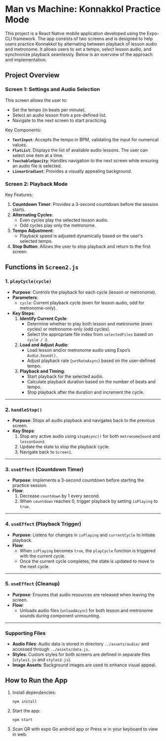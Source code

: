 # Man vs Machine: Konnakkol Practice Mode

This project is a React Native mobile application developed using the Expo-CLI framework. The app consists of two screens and is designed to help users practice Konnakkol by alternating between playback of lesson audio and metronome. It allows users to set a tempo, select lesson audio, and synchronize playback seamlessly. Below is an overview of the approach and implementation.

## Project Overview

### Screen 1: Settings and Audio Selection
This screen allows the user to:
- Set the tempo (in beats per minute).
- Select an audio lesson from a pre-defined list.
- Navigate to the next screen to start practicing.

Key Components:
- **`TextInput`**: Accepts the tempo in BPM, validating the input for numerical values.
- **`FlatList`**: Displays the list of available audio lessons. The user can select one item at a time.
- **`TouchableOpacity`**: Handles navigation to the next screen while ensuring an audio file is selected.
- **`LinearGradient`**: Provides a visually appealing background.

### Screen 2: Playback Mode
Key Features:
1. **Countdown Timer**: Provides a 3-second countdown before the session starts.
2. **Alternating Cycles**:
   - Even cycles play the selected lesson audio.
   - Odd cycles play only the metronome.
3. **Tempo Adjustment**:
   - Playback speed is adjusted dynamically based on the user's selected tempo.
4. **Stop Button**: Allows the user to stop playback and return to the first screen.

## Functions in `Screen2.js`

### 1. **`playCycle(cycle)`**
- **Purpose**: Controls the playback for each cycle (lesson or metronome).
- **Parameters**:
  - `cycle`: Current playback cycle (even for lesson audio, odd for metronome-only).
- **Key Steps**:
  1. **Identify Current Cycle**:
     - Determine whether to play both lesson and metronome (even cycles) or metronome-only (odd cycles).
     - Select the appropriate file index from `selectedFiles` based on `cycle / 2`.
  2. **Load and Adjust Audio**:
     - Load lesson and/or metronome audio using Expo’s `Audio.Sound()`.
     - Adjust playback rate (`setRateAsync`) based on the user-defined tempo.
  3. **Playback and Timing**:
     - Start playback for the selected audio.
     - Calculate playback duration based on the number of beats and tempo.
     - Stop playback after the duration and increment the cycle.

---

### 2. **`handleStop()`**
- **Purpose**: Stops all audio playback and navigates back to the previous screen.
- **Key Steps**:
  1. Stop any active audio using `stopAsync()` for both `metronomeSound` and `lessonSound`.
  2. Update the state to stop the playback cycle.
  3. Navigate back to `Screen1`.

---

### 3. **`useEffect` (Countdown Timer)**
- **Purpose**: Implements a 3-second countdown before starting the practice session.
- **Flow**:
  1. Decrease `countdown` by 1 every second.
  2. When `countdown` reaches 0, trigger playback by setting `isPlaying` to `true`.

---

### 4. **`useEffect` (Playback Trigger)**
- **Purpose**: Listens for changes in `isPlaying` and `currentCycle` to initiate playback.
- **Flow**:
  - When `isPlaying` becomes `true`, the `playCycle` function is triggered with the current cycle.
  - Once the current cycle completes, the state is updated to move to the next cycle.

---

### 5. **`useEffect` (Cleanup)**
- **Purpose**: Ensures that audio resources are released when leaving the screen.
- **Flow**:
  - Unloads audio files (`unloadAsync`) for both lesson and metronome sounds during component unmounting.

---


### Supporting Files
- **Audio Files**: Audio data is stored in directory `../assets/audio/` and accessed through `../assets/data.js`.
- **Styles**: Custom styles for both screens are defined in separate files (`styles1.js` and `styles2.js`).
- **Image Assets**: Background images are used to enhance visual appeal.


## How to Run the App
1. Install dependencies:
   ```terminal
   npm install
2. Start the app:
    ```terminal
    npm start
3. Scan QR with expo Go android app or Press w in your keyboard to view in web.
